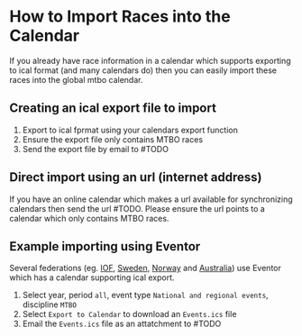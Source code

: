 # How to Import Races into the Calendar

If you already have race information in a calendar which supports exporting to ical format (and many calendars do) then you can easily import these races
into the global mtbo calendar.

## Creating an ical export file to import
1. Export to ical fprmat using your calendars export function
1. Ensure the export file only contains MTBO races
1. Send the export file by email to #TODO

## Direct import using an url (internet address)
If you have an online calendar which makes a url available for synchronizing calendars then send the url #TODO. Please ensure the url points to a calendar
which only contains MTBO races.

## Example importing using Eventor 
Several federations (eg. [IOF](https://eventor.orienteering.org/Events), [Sweden](https://eventor.orientering.se/Events), 
[Norway](https://eventor.orientering.no/Events) and [Australia](https://eventor.orienteering.asn.au/Events)) 
use Eventor which has a calendar supporting ical export.

1. Select year, period `all`, event type `National and regional events`, discipline `MTBO`
1. Select `Export to Calendar` to download an `Events.ics` file
1. Email the `Events.ics` file as an attatchment to #TODO



